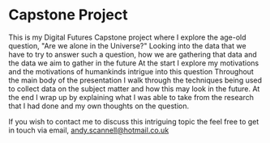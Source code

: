 # Capstone Project
This is my Digital Futures Capstone project where I explore the age-old question, "Are we alone in the Universe?"
Looking into the data that we have to try to answer such a question, how we are gathering that data and the data we aim to gather in the future
At the start I explore my motivations and the motivations of humankinds intrigue into this question
Throughout the main body of the presentation I walk through the techniques being used to collect data on the subject matter and how this may look in the future.
At the end I wrap up by explaining what I was able to take from the research that I had done and my own thoughts on the question.

If you wish to contact me to discuss this intriguing topic the feel free to get in touch via email, andy.scannell@hotmail.co.uk 
